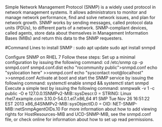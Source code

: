Simple Network Management Protocol (SNMP) is a widely used protocol in network management systems. 
It allows administrators to monitor and manage network performance, find and solve network issues, 
and plan for network growth. SNMP works by sending messages, called protocol data units (PDUs), 
to different parts of a network. SNMP-compliant devices, called agents, 
store data about themselves in Management Information Bases (MIBs) and return this data to the SNMP requesters.


#Command Lines to install SNMP :
  sudo apt update 
  sudo apt install snmpd
  
  


Configure SNMP on RHEL 7
  Follow these steps:
    Set up a minimal configuration by issuing the following command:
      cd /etc/snmp
      cp -p snmpd.conf snmpd.conf.dist
      echo "rocommunity public">snmpd.conf
      echo "syslocation here" >>snmpd.conf
      echo "syscontact root@localhost" >>snmpd.conf
  Activate at boot and start the SNMP service by issuing the following command:
      systemctl enable snmpd && systemctl start snmpd
  Execute a simple test by issuing the following command:
      snmpwalk -v 1 -c public -O e 127.0.0.1SNMPv2-MIB::sysDescr.0 = STRING: Linux rhel7.example.com 3.10.0-54.0.1.el7.x86_64 #1 SMP Tue Nov 26 16:51:22 EST 2013 x86_64SNMPv2-MIB::sysObjectID.0 = OID: NET-SNMP-MIB::netSnmpAgentOIDs.10
  For more information about how to add viewing rights for HostResources-MIB and UCD-SNMP-MIB, see the snmpd.conf file, or check online for information about how to set up read permissions.


 
